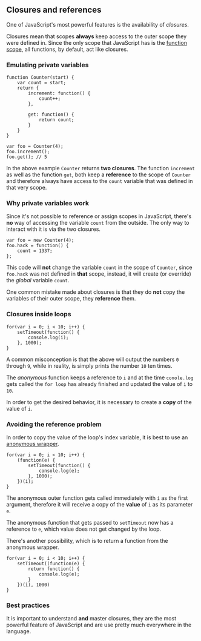## Closures and references

One of JavaScript's most powerful features is the availability of *closures*.

Closures mean that scopes **always** keep access to the outer scope they were
defined in. Since the only scope that JavaScript has is the 
[function scope](#scopes), all functions, by default, act like closures.

### Emulating private variables

    function Counter(start) {
        var count = start;
        return {
            increment: function() {
                count++;
            },

            get: function() {
                return count;
            }
        }
    }

    var foo = Counter(4);
    foo.increment();
    foo.get(); // 5

In the above example `Counter` returns **two closures**. The function `increment`
as well as the function `get`, both keep a **reference** to the scope of
`Counter` and therefore always have access to the `count` variable that was 
defined in that very scope.

### Why private variables work

Since it's not possible to reference or assign scopes in JavaScript, there's 
**no** way of accessing the variable `count` from the outside. The only way to 
interact with it is via the two closures.

    var foo = new Counter(4);
    foo.hack = function() {
        count = 1337;
    };

This code will **not** change the variable `count` in the scope of `Counter`, 
since `foo.hack` was not defined in **that** scope, instead, it will create 
(or override) the *global* variable `count`.

One common mistake made about closures is that they do **not** copy the
variables of their outer scope, they **reference** them.

### Closures inside loops

    for(var i = 0; i < 10; i++) {
        setTimeout(function() {
            console.log(i);  
        }, 1000);
    }

A common misconception is that the above will output the numbers `0` through
`9`, while in reality, is simply prints the number `10` ten times.

The *anonymous* function keeps a reference to `i` and at the time `conole.log`
gets called the `for loop` has already finished and updated the value of `i` to 
`10`.

In order to get the desired behavior, it is necessary to create a **copy** of 
the value of `i`.

### Avoiding the reference problem

In order to copy the value of the loop's index variable, it is best to use an 
[anonymous wrapper](#scopes).

    for(var i = 0; i < 10; i++) {
        (function(e) {
            setTimeout(function() {
                console.log(e);  
            }, 1000);
        })(i);
    }

The anonymous outer function gets called immediately with `i` as the first 
argument, therefore it will receive a copy of the **value** of `i` as its 
parameter `e`.

The anonymous function that gets passed to `setTimeout` now has a reference to 
`e`, which value does not get changed by the loop.

There's another possibility, which is to return a function from the anonymous
wrapper.

    for(var i = 0; i < 10; i++) {
        setTimeout((function(e) {
            return function() {
                console.log(e);
            }
        })(i), 1000)
    }

### Best practices

It is important to understand **and** master closures, they are the most powerful feature of
JavaScript and are use pretty much everywhere in the language.

